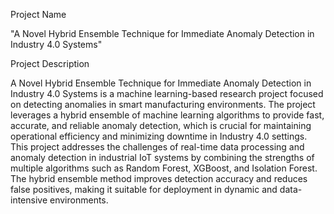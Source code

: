 Project Name

"A Novel Hybrid Ensemble Technique for Immediate Anomaly Detection in Industry 4.0 Systems"

Project Description

A Novel Hybrid Ensemble Technique for Immediate Anomaly Detection in Industry 4.0 Systems is a machine learning-based research project focused on detecting anomalies in smart manufacturing environments. The project leverages a hybrid ensemble of machine learning algorithms to provide fast, accurate, and reliable anomaly detection, which is crucial for maintaining operational efficiency and minimizing downtime in Industry 4.0 settings.
This project addresses the challenges of real-time data processing and anomaly detection in industrial IoT systems by combining the strengths of multiple algorithms such as Random Forest, XGBoost, and Isolation Forest. The hybrid ensemble method improves detection accuracy and reduces false positives, making it suitable for deployment in dynamic and data-intensive environments.
